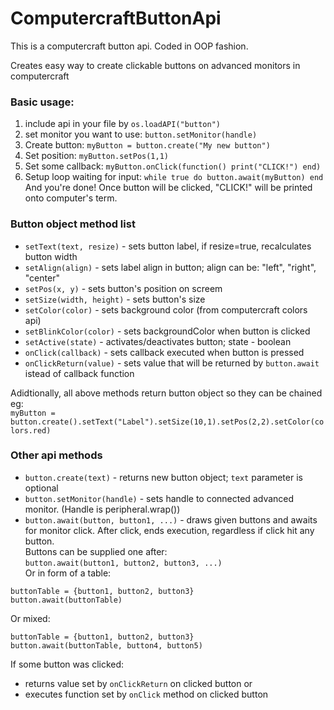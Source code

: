 # ComputercraftButtonApi

This is a computercraft button api. Coded in OOP fashion.

Creates easy way to create clickable buttons on advanced monitors in computercraft

### Basic usage:

 1. include api in your file by `os.loadAPI("button")`  
 2. set monitor you want to use: `button.setMonitor(handle)`  
 3. Create button: `myButton = button.create("My new button")`  
 4. Set position: `myButton.setPos(1,1)`  
 5. Set some callback: `myButton.onClick(function() print("CLICK!") end)`  
 6. Setup loop waiting for input: `while true do button.await(myButton) end`  
 And you're done! Once button will be clicked, "CLICK!" will be printed onto computer's term.  
 
### Button object method list
- `setText(text, resize)` - sets button label, if resize=true, recalculates button width
- `setAlign(align)` - sets label align in button; align can be: "left", "right", "center"
- `setPos(x, y)` - sets button's position on screem
- `setSize(width, height)` - sets button's size
- `setColor(color)` - sets background color (from computercraft colors api)
- `setBlinkColor(color)` - sets backgroundColor when button is clicked
- `setActive(state)` - activates/deactivates button; state - boolean
- `onClick(callback)` - sets callback executed when button is pressed
- `onClickReturn(value)` - sets value that will be returned by `button.await` istead of callback function

Adidtionally, all above methods return button object so they can be chained eg:  
`myButton = button.create().setText("Label").setSize(10,1).setPos(2,2).setColor(colors.red)`  

### Other api methods
- `button.create(text)` - returns new button object; `text` parameter is optional
- `button.setMonitor(handle)` - sets handle to connected advanced monitor. (Handle is peripheral.wrap())
- `button.await(button, button1, ...)` - draws given buttons and awaits for monitor click. After click, ends execution, regardless if click hit any button.  
Buttons can be supplied one after:  
`button.await(button1, button2, button3, ...)`  
Or in form of a table:  
```
buttonTable = {button1, button2, button3}
button.await(buttonTable)
```
Or mixed:  
```
buttonTable = {button1, button2, button3}
button.await(buttonTable, button4, button5)
```
If some button was clicked:  
- returns value set by `onClickReturn` on clicked button or
- executes function set by `onClick` method on clicked button
